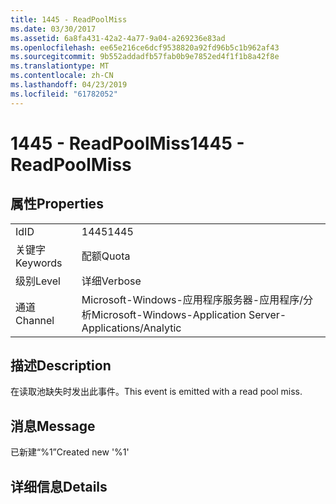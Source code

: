 ```yaml
---
title: 1445 - ReadPoolMiss
ms.date: 03/30/2017
ms.assetid: 6a8fa431-42a2-4a77-9a04-a269236e83ad
ms.openlocfilehash: ee65e216ce6dcf9538820a92fd96b5c1b962af43
ms.sourcegitcommit: 9b552addadfb57fab0b9e7852ed4f1f1b8a42f8e
ms.translationtype: MT
ms.contentlocale: zh-CN
ms.lasthandoff: 04/23/2019
ms.locfileid: "61782052"
---
```

# <a name="1445---readpoolmiss"></a><span data-ttu-id="ea565-102">1445 - ReadPoolMiss</span><span class="sxs-lookup"><span data-stu-id="ea565-102">1445 - ReadPoolMiss</span></span>
## <a name="properties"></a><span data-ttu-id="ea565-103">属性</span><span class="sxs-lookup"><span data-stu-id="ea565-103">Properties</span></span>  
  
|||  
|-|-|  
|<span data-ttu-id="ea565-104">Id</span><span class="sxs-lookup"><span data-stu-id="ea565-104">ID</span></span>|<span data-ttu-id="ea565-105">1445</span><span class="sxs-lookup"><span data-stu-id="ea565-105">1445</span></span>|  
|<span data-ttu-id="ea565-106">关键字</span><span class="sxs-lookup"><span data-stu-id="ea565-106">Keywords</span></span>|<span data-ttu-id="ea565-107">配额</span><span class="sxs-lookup"><span data-stu-id="ea565-107">Quota</span></span>|  
|<span data-ttu-id="ea565-108">级别</span><span class="sxs-lookup"><span data-stu-id="ea565-108">Level</span></span>|<span data-ttu-id="ea565-109">详细</span><span class="sxs-lookup"><span data-stu-id="ea565-109">Verbose</span></span>|  
|<span data-ttu-id="ea565-110">通道</span><span class="sxs-lookup"><span data-stu-id="ea565-110">Channel</span></span>|<span data-ttu-id="ea565-111">Microsoft-Windows-应用程序服务器-应用程序/分析</span><span class="sxs-lookup"><span data-stu-id="ea565-111">Microsoft-Windows-Application Server-Applications/Analytic</span></span>|  
  
## <a name="description"></a><span data-ttu-id="ea565-112">描述</span><span class="sxs-lookup"><span data-stu-id="ea565-112">Description</span></span>  
 <span data-ttu-id="ea565-113">在读取池缺失时发出此事件。</span><span class="sxs-lookup"><span data-stu-id="ea565-113">This event is emitted with a read pool miss.</span></span>  
  
## <a name="message"></a><span data-ttu-id="ea565-114">消息</span><span class="sxs-lookup"><span data-stu-id="ea565-114">Message</span></span>  
 <span data-ttu-id="ea565-115">已新建“%1”</span><span class="sxs-lookup"><span data-stu-id="ea565-115">Created new '%1'</span></span>  
  
## <a name="details"></a><span data-ttu-id="ea565-116">详细信息</span><span class="sxs-lookup"><span data-stu-id="ea565-116">Details</span></span>
